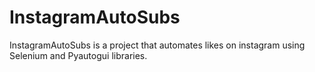 # InstagramAutoSubs
InstagramAutoSubs is a project that automates likes on instagram using Selenium and Pyautogui libraries.
